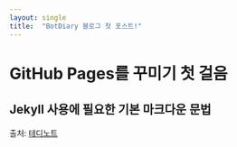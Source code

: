 ```yaml
---
layout: single
title:  "BotDiary 블로그 첫 포스트!"
---
```


# GitHub Pages를 꾸미기 첫 걸음

## Jekyll 사용에 필요한 기본 마크다운 문법



출처: [테디노트](https://teddylee777.github.io/jekyll/Jekyll-%EC%82%AC%EC%9A%A9%EC%9D%84-%EC%9C%84%ED%95%9C-markdown-%EB%AC%B8%EB%B2%95)
